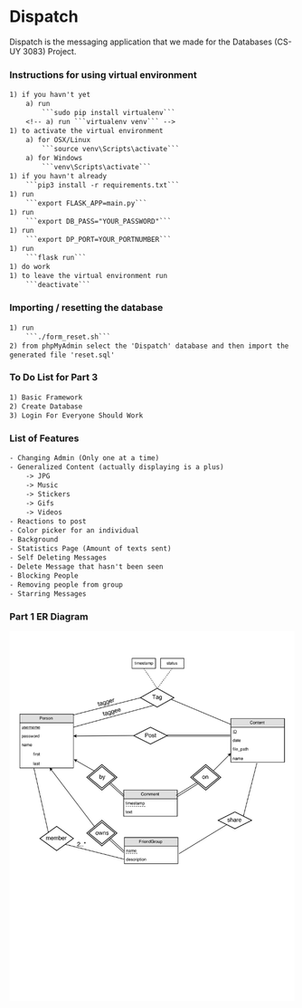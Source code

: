 # Dispatch
Dispatch is the messaging application that we made for the Databases (CS-UY 3083) Project. 

### Instructions for using virtual environment
	1) if you havn't yet 
		a) run 
			```sudo pip install virtualenv```
		<!-- a) run ```virtualenv venv``` -->
	1) to activate the virtual environment
		a) for OSX/Linux
			```source venv\Scripts\activate``` 
		a) for Windows
			```venv\Scripts\activate``` 
	1) if you havn't already 
		```pip3 install -r requirements.txt```
	1) run 
		```export FLASK_APP=main.py```
	1) run 
		```export DB_PASS="YOUR_PASSWORD"```
	1) run 
		```export DP_PORT=YOUR_PORTNUMBER```
	1) run 
		```flask run```
	1) do work
	1) to leave the virtual environment run 
		```deactivate```

### Importing / resetting the database
	1) run 
		```./form_reset.sh```
	2) from phpMyAdmin select the 'Dispatch' database and then import the generated file 'reset.sql'

### To Do List for Part 3
	1) Basic Framework
	2) Create Database
	3) Login For Everyone Should Work

### List of Features
	- Changing Admin (Only one at a time)
	- Generalized Content (actually displaying is a plus)
		-> JPG
		-> Music
		-> Stickers
		-> Gifs
		-> Videos
	- Reactions to post
	- Color picker for an individual
	- Background
	- Statistics Page (Amount of texts sent)
	- Self Deleting Messages
	- Delete Message that hasn't been seen
	- Blocking People
	- Removing people from group
	- Starring Messages

### Part 1 ER Diagram
![Part 1 ER](/docs/Part1_ER.png)
